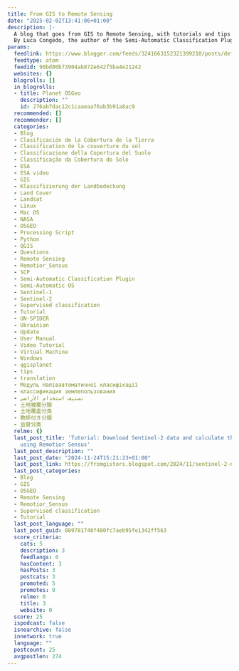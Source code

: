 ```yaml
---
title: From GIS to Remote Sensing
date: "2025-02-02T13:41:06+01:00"
description: |-
  A blog that goes from GIS to Remote Sensing, with tutorials and tips especially for open source software.
  By Luca Congedo, the author of the Semi-Automatic Classification Plugin for QGIS that allows
params:
  feedlink: https://www.blogger.com/feeds/3241663152321399210/posts/default/-/OSGEO
  feedtype: atom
  feedid: 90bd00b73904ab872e642f5ba4e21242
  websites: {}
  blogrolls: []
  in_blogrolls:
  - title: Planet OSGeo
    description: ""
    id: 276ab7dac12c1caaeaa76ab3b91a8ac9
  recommended: []
  recommender: []
  categories:
  - Blog
  - Clasificación de la Cobertura de la Tierra
  - Classification de la couverture du sol
  - Classificazione della Copertura del Suolo
  - Classificação da Cobertura do Solo
  - ESA
  - ESA video
  - GIS
  - Klassifizierung der Landbedeckung
  - Land Cover
  - Landsat
  - Linux
  - Mac OS
  - NASA
  - OSGEO
  - Processing Script
  - Python
  - QGIS
  - Questions
  - Remote Sensing
  - Remotior_Sensus
  - SCP
  - Semi-Automatic Classification Plugin
  - Semi-Automatic OS
  - Sentinel-1
  - Sentinel-2
  - Supervised classification
  - Tutorial
  - UN-SPIDER
  - Ukrainian
  - Update
  - User Manual
  - Video Tutorial
  - Virtual Machine
  - Windows
  - qgisplanet
  - tips
  - translation
  - Модуль Напівавтоматичної класифікації
  - классификация землепользования
  - تصنيف استخدام الأراضي
  - 土地被覆分類
  - 土地覆盖分类
  - 教師付き分類
  - 监督分类
  relme: {}
  last_post_title: 'Tutorial: Download Sentinel-2 data and calculate the NDVI in Python
    using Remotior Sensus'
  last_post_description: ""
  last_post_date: "2024-11-24T15:21:23+01:00"
  last_post_link: https://fromgistors.blogspot.com/2024/11/sentinel-2-ndvi-remotior-sensus.html
  last_post_categories:
  - Blog
  - GIS
  - OSGEO
  - Remote Sensing
  - Remotior_Sensus
  - Supervised classification
  - Tutorial
  last_post_language: ""
  last_post_guid: 089781746f480fc7aeb95fe1342ff563
  score_criteria:
    cats: 5
    description: 3
    feedlangs: 0
    hasContent: 3
    hasPosts: 3
    postcats: 3
    promoted: 5
    promotes: 0
    relme: 0
    title: 3
    website: 0
  score: 25
  ispodcast: false
  isnoarchive: false
  innetwork: true
  language: ""
  postcount: 25
  avgpostlen: 274
---
```

